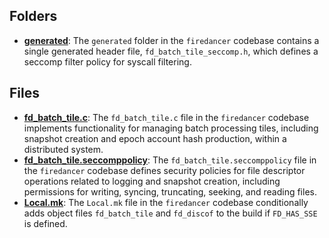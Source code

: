 ## Folders
- **[generated](batch/generated.driver.md)**: The `generated` folder in the `firedancer` codebase contains a single generated header file, `fd_batch_tile_seccomp.h`, which defines a seccomp filter policy for syscall filtering.

## Files
- **[fd_batch_tile.c](batch/fd_batch_tile.c.driver.md)**: The `fd_batch_tile.c` file in the `firedancer` codebase implements functionality for managing batch processing tiles, including snapshot creation and epoch account hash production, within a distributed system.
- **[fd_batch_tile.seccomppolicy](batch/fd_batch_tile.seccomppolicy.driver.md)**: The `fd_batch_tile.seccomppolicy` file in the `firedancer` codebase defines security policies for file descriptor operations related to logging and snapshot creation, including permissions for writing, syncing, truncating, seeking, and reading files.
- **[Local.mk](batch/Local.mk.driver.md)**: The `Local.mk` file in the `firedancer` codebase conditionally adds object files `fd_batch_tile` and `fd_discof` to the build if `FD_HAS_SSE` is defined.
